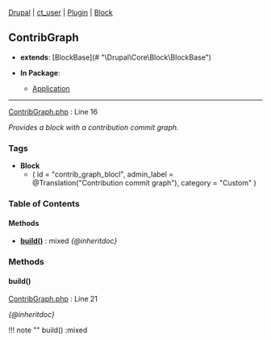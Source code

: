 
[Drupal](../namespaces/drupal.md) | [ct_user](../namespaces/drupal-ct-user.md) | [Plugin](../namespaces/drupal-ct-user-plugin.md) | [Block](../namespaces/drupal-ct-user-plugin-block.md)

## ContribGraph

- **extends**: [BlockBase](# &quot;\Drupal\Core\Block\BlockBase&quot;)

- **In Package**:
    - [Application](../packages/Application.md)
  


---





[ContribGraph.php](../files/web-modules-custom-ct-user-src-plugin-block-contribgraph.md) : Line 16

*Provides a block with a contribution commit graph.*




### Tags

- **Block**
  - (
  id = "contrib_graph_blocl",
  admin_label = @Translation("Contribution commit graph"),
  category = "Custom"
)






### Table of Contents










#### Methods
- **[build()](../classes/Drupal-ct-user-Plugin-Block-ContribGraph.md#build)**
           : mixed
*{@inheritdoc}*









### Methods

#### build()

[ContribGraph.php](../files/web-modules-custom-ct-user-src-plugin-block-contribgraph.md) : Line 21

*{@inheritdoc}*

!!! note ""
    build() :mixed












